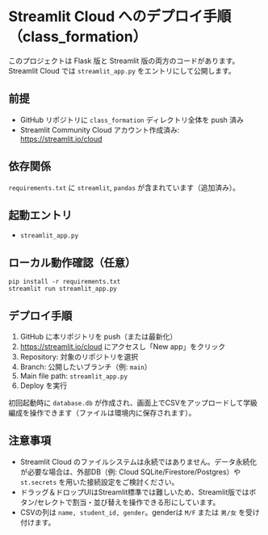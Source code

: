 # Streamlit Cloud へのデプロイ手順（class_formation）

このプロジェクトは Flask 版と Streamlit 版の両方のコードがあります。Streamlit Cloud では `streamlit_app.py` をエントリにして公開します。

## 前提
- GitHub リポジトリに `class_formation` ディレクトリ全体を push 済み
- Streamlit Community Cloud アカウント作成済み: https://streamlit.io/cloud

## 依存関係
`requirements.txt` に `streamlit`, `pandas` が含まれています（追加済み）。

## 起動エントリ
- `streamlit_app.py`

## ローカル動作確認（任意）
```
pip install -r requirements.txt
streamlit run streamlit_app.py
```

## デプロイ手順
1. GitHub に本リポジトリを push（または最新化）
2. https://streamlit.io/cloud にアクセスし「New app」をクリック
3. Repository: 対象のリポジトリを選択
4. Branch: 公開したいブランチ（例: `main`）
5. Main file path: `streamlit_app.py`
6. Deploy を実行

初回起動時に `database.db` が作成され、画面上でCSVをアップロードして学級編成を操作できます（ファイルは環境内に保存されます）。

## 注意事項
- Streamlit Cloud のファイルシステムは永続ではありません。データ永続化が必要な場合は、外部DB（例: Cloud SQLite/Firestore/Postgres）や `st.secrets` を用いた接続設定をご検討ください。
- ドラッグ＆ドロップUIはStreamlit標準では難しいため、Streamlit版ではボタン/セレクトで割当・並び替えを操作できる形にしています。
- CSVの列は `name, student_id, gender`。genderは `M/F` または `男/女` を受け付けます。

